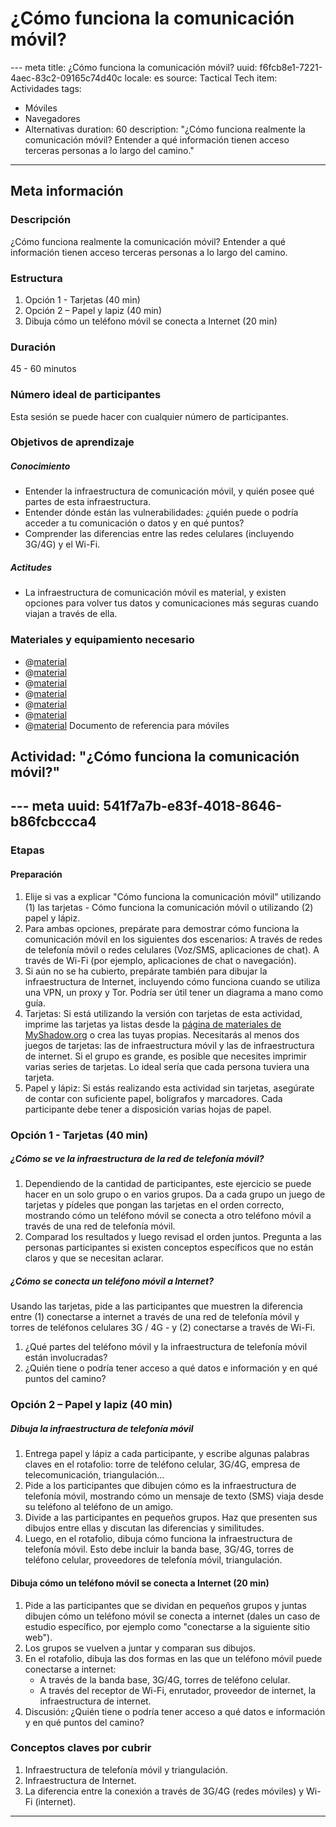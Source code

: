 # ¿Cómo funciona la comunicación móvil?

--- meta
title: ¿Cómo funciona la comunicación móvil?
uuid: f6fcb8e1-7221-4aec-83c2-09165c74d40c
locale: es
source: Tactical Tech
item: Actividades
tags:
  - Móviles
  - Navegadores
  - Alternativas
duration:  60
description: "¿Cómo funciona realmente la comunicación móvil? Entender a qué información tienen acceso terceras personas a lo largo del camino."
---

## Meta información

### Descripción

¿Cómo funciona realmente la comunicación móvil? Entender a qué información tienen acceso terceras personas a lo largo del camino.

### Estructura

1. Opción 1 - Tarjetas (40 min)
2. Opción 2 – Papel y lapiz (40 min)
3. Dibuja cómo un teléfono móvil se conecta a Internet (20 min)

### Duración

45 - 60 minutos


### Número ideal de participantes

Esta sesión se puede hacer con cualquier número de participantes.


### Objetivos de aprendizaje

##### Conocimiento
- Entender la infraestructura de comunicación móvil, y quién posee qué partes de esta infraestructura.
- Entender dónde están las vulnerabilidades: ¿quién puede o podría acceder a tu comunicación o datos y en qué puntos?
- Comprender las diferencias entre las redes celulares (incluyendo 3G/4G) y el Wi-Fi.


##### Actitudes
- La infraestructura de comunicación móvil es material, y existen opciones para volver tus datos y comunicaciones más seguras cuando viajan a través de ella.


### Materiales y equipamiento necesario
- @[material](e96c589f-f1c5-49de-8493-ca39de05a502)
- @[material](6d758ada-e6cf-4a56-a96b-f84dfe14181c)
- @[material](16c01d17-9ba7-47d6-815a-75cf9633004f)
- @[material](b6be8eed-7382-4594-bbe1-eaf471f8f081)
- @[material](2c06216d-1383-4ec0-9048-5c5cc51cdde0)
- @[material](9392dacf-999c-4c33-a6d8-4545c1aee849)
- @[material]() Documento de referencia para móviles

## Actividad: "¿Cómo funciona la comunicación móvil?"
--- meta
uuid: 541f7a7b-e83f-4018-8646-b86fcbccca4
---

### Etapas

#### Preparación

1. Elije si vas a explicar "Cómo funciona la comunicación móvil" utilizando (1) las tarjetas - Cómo funciona la comunicación móvil o utilizando (2) papel y lápiz.
2. Para ambas opciones, prepárate para demostrar cómo funciona la comunicación móvil en los siguientes dos escenarios: 
A través de redes de telefonía móvil o redes celulares (Voz/SMS, aplicaciones de chat).
A través de Wi-Fi (por ejemplo, aplicaciones de chat o navegación).
3. Si aún no se ha cubierto, prepárate también para dibujar la infraestructura de Internet, incluyendo cómo funciona cuando se utiliza una VPN, un proxy y Tor. Podría ser útil tener un diagrama a mano como guía.
4. Tarjetas: Si está utilizando la versión con tarjetas de esta actividad, imprime las tarjetas ya listas desde la [página de materiales de MyShadow.org](https://myshadow.org/materials) o crea las tuyas propias. Necesitarás al menos dos juegos de tarjetas: las de infraestructura móvil y las de infraestructura de internet. Si el grupo es grande, es posible que necesites imprimir varias series de tarjetas. Lo ideal sería que cada persona tuviera una tarjeta.
5. Papel y lápiz: Si estás realizando esta actividad sin tarjetas, asegúrate de contar con suficiente papel, bolígrafos y marcadores. Cada participante debe tener a disposición varias hojas de papel.


### Opción 1 - Tarjetas (40 min)

##### ¿Cómo se ve la infraestructura de la red de telefonía móvil?
1. Dependiendo de la cantidad de participantes, este ejercicio se puede hacer en un solo grupo o en varios grupos. Da a cada grupo un juego de tarjetas y pídeles que pongan las tarjetas en el orden correcto, mostrando cómo un teléfono móvil se conecta a otro teléfono móvil a través de una red de telefonía móvil.
2. Comparad los resultados y luego revisad el orden juntos. Pregunta a las personas participantes si existen conceptos específicos que no están claros y que se necesitan aclarar.


##### ¿Cómo se conecta un teléfono móvil a Internet?
Usando las tarjetas, pide a las participantes  que muestren la diferencia entre (1) conectarse a internet a través de una red de telefonía móvil y torres de teléfonos celulares 3G / 4G - y (2) conectarse a través de Wi-Fi.
1. ¿Qué partes del teléfono móvil y la infraestructura de telefonía móvil están involucradas?
2. ¿Quién tiene o podría tener acceso a qué datos e información y en qué puntos del camino?


### Opción 2 – Papel y lapiz (40 min)

##### Dibuja la infraestructura de telefonía móvil
1. Entrega papel y lápiz a cada participante, y escribe algunas palabras claves en el rotafolio: torre de teléfono celular, 3G/4G, empresa de telecomunicación, triangulación...
2. Pide a los participantes que dibujen cómo es la infraestructura de telefonía móvil, mostrando cómo un mensaje de texto (SMS) viaja desde su teléfono al teléfono de un amigo.
3. Divide a las participantes en pequeños grupos. Haz que presenten sus dibujos entre ellas y discutan las diferencias y similitudes.
4. Luego, en el rotafolio, dibuja cómo funciona la infraestructura de telefonía móvil. Esto debe incluir la banda base, 3G/4G, torres de teléfono celular, proveedores de telefonía móvil, triangulación.

#### Dibuja cómo un teléfono móvil se conecta a Internet (20 min)

1. Pide a las participantes que se dividan en pequeños grupos y juntas dibujen cómo un teléfono móvil se conecta a internet (dales un caso de estudio específico, por ejemplo como "conectarse a la siguiente sitio web").
2. Los grupos se vuelven a juntar y comparan sus dibujos.
3. En el rotafolio, dibuja las dos formas en las que un teléfono móvil puede conectarse a internet:
	- A través de la banda base, 3G/4G, torres de teléfono celular.
	- A través del receptor de Wi-Fi, enrutador, proveedor de internet, la infraestructura de internet.
4. Discusión: ¿Quién tiene o podría tener acceso a qué datos e información y en qué puntos del camino?


### Conceptos claves por cubrir

1. Infraestructura de telefonía móvil y triangulación.
2. Infraestructura de Internet.
3. La diferencia entre la conexión a través de 3G/4G (redes móviles) y Wi-Fi (internet).

-------------------------------
<!---
BCN_currículo/Capacitación/TEMPLATE
-->
